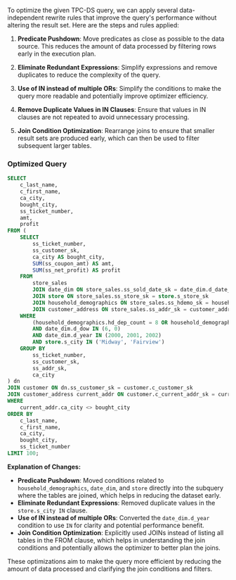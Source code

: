 To optimize the given TPC-DS query, we can apply several data-independent rewrite rules that improve the query's performance without altering the result set. Here are the steps and rules applied:

1. **Predicate Pushdown**: Move predicates as close as possible to the data source. This reduces the amount of data processed by filtering rows early in the execution plan.

2. **Eliminate Redundant Expressions**: Simplify expressions and remove duplicates to reduce the complexity of the query.

3. **Use of IN instead of multiple ORs**: Simplify the conditions to make the query more readable and potentially improve optimizer efficiency.

4. **Remove Duplicate Values in IN Clauses**: Ensure that values in IN clauses are not repeated to avoid unnecessary processing.

5. **Join Condition Optimization**: Rearrange joins to ensure that smaller result sets are produced early, which can then be used to filter subsequent larger tables.

### Optimized Query

```sql
SELECT 
    c_last_name,
    c_first_name,
    ca_city,
    bought_city,
    ss_ticket_number,
    amt,
    profit
FROM (
    SELECT 
        ss_ticket_number,
        ss_customer_sk,
        ca_city AS bought_city,
        SUM(ss_coupon_amt) AS amt,
        SUM(ss_net_profit) AS profit
    FROM 
        store_sales
        JOIN date_dim ON store_sales.ss_sold_date_sk = date_dim.d_date_sk
        JOIN store ON store_sales.ss_store_sk = store.s_store_sk
        JOIN household_demographics ON store_sales.ss_hdemo_sk = household_demographics.hd_demo_sk
        JOIN customer_address ON store_sales.ss_addr_sk = customer_address.ca_address_sk
    WHERE 
        (household_demographics.hd_dep_count = 8 OR household_demographics.hd_vehicle_count = 0)
        AND date_dim.d_dow IN (6, 0)
        AND date_dim.d_year IN (2000, 2001, 2002)
        AND store.s_city IN ('Midway', 'Fairview')
    GROUP BY 
        ss_ticket_number, 
        ss_customer_sk, 
        ss_addr_sk, 
        ca_city
) dn
JOIN customer ON dn.ss_customer_sk = customer.c_customer_sk
JOIN customer_address current_addr ON customer.c_current_addr_sk = current_addr.ca_address_sk
WHERE 
    current_addr.ca_city <> bought_city
ORDER BY 
    c_last_name,
    c_first_name,
    ca_city,
    bought_city,
    ss_ticket_number
LIMIT 100;
```

**Explanation of Changes:**

- **Predicate Pushdown**: Moved conditions related to `household_demographics`, `date_dim`, and `store` directly into the subquery where the tables are joined, which helps in reducing the dataset early.
- **Eliminate Redundant Expressions**: Removed duplicate values in the `store.s_city IN` clause.
- **Use of IN instead of multiple ORs**: Converted the `date_dim.d_year` condition to use `IN` for clarity and potential performance benefit.
- **Join Condition Optimization**: Explicitly used JOINs instead of listing all tables in the FROM clause, which helps in understanding the join conditions and potentially allows the optimizer to better plan the joins.

These optimizations aim to make the query more efficient by reducing the amount of data processed and clarifying the join conditions and filters.